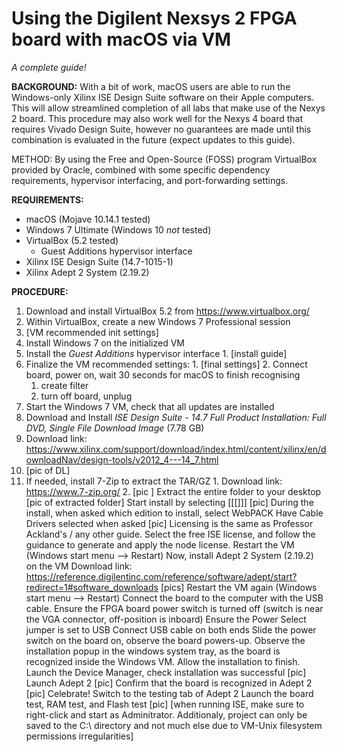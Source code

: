 # Using the Digilent Nexsys 2 FPGA board with macOS via VM

*A complete guide!*

**BACKGROUND:**  With a bit of work, macOS users are able to run the Windows-only Xilinx ISE Design Suite software on their Apple computers. This will allow streamlined completion of all labs that make use of the Nexys 2 board. This procedure may also work well for the Nexys 4 board that requires Vivado Design Suite, however no guarantees are made until this combination is evaluated in the future (expect updates to this guide).

METHOD: By using the Free and Open-Source (FOSS) program VirtualBox provided by Oracle, combined with some specific dependency requirements, hypervisor interfacing, and port-forwarding settings.

**REQUIREMENTS:**
- macOS (Mojave 10.14.1 tested)
- Windows 7 Ultimate (Windows 10 *not* tested)
- VirtualBox (5.2 tested)
  - Guest Additions hypervisor interface
- Xilinx ISE Design Suite (14.7-1015-1)
- Xilinx Adept 2 System (2.19.2)

**PROCEDURE:**
1. Download and install VirtualBox 5.2 from https://www.virtualbox.org/
2. Within VirtualBox, create a new Windows 7 Professional session
  1. [VM recommended init settings]
  2. Install Windows 7 on the initialized VM
  3. Install the *Guest Additions* hypervisor interface
    1. [install guide]
  4. Finalize the VM recommended settings:
    1. [final settings]
    2. Connect board, power on, wait 30 seconds for macOS to finish recognising
      1. create filter
      2. turn off board, unplug
3. Start the Windows 7 VM, check that all updates are installed
4. Download and Install *ISE Design Suite - 14.7  Full Product Installation: Full DVD, Single File Download Image* (7.78 GB)
  1. Download link: https://www.xilinx.com/support/download/index.html/content/xilinx/en/downloadNav/design-tools/v2012_4---14_7.html
  2. [pic of DL]
  3. If needed, install 7-Zip to extract the TAR/GZ
	1. Download link: https://www.7-zip.org/
	2. [pic	]
Extract the entire folder to your desktop
[pic of extracted folder]
Start install by selecting [[[]]]
[pic]
During the install, when asked which edition to install, select WebPACK
Have Cable Drivers selected when asked
[pic]
Licensing is the same as Professor Ackland's / any other guide. Select the free ISE license, and follow the guidance to generate and apply the node license.
Restart the VM (Windows start menu --> Restart)
Now, install Adept 2 System (2.19.2) on the VM
Download link: https://reference.digilentinc.com/reference/software/adept/start?redirect=1#software_downloads
[pics]
Restart the VM again (Windows start menu --> Restart)
Connect the board to the computer with the USB cable.
Ensure the FPGA board power switch is turned off (switch is near the VGA connector, off-position is inboard)
Ensure the Power Select jumper is set to USB
Connect USB cable on both ends
Slide the power switch on the board on, observe the board powers-up.
Observe the installation popup in the windows system tray, as the board is recognized inside the Windows VM. Allow the installation to finish.
Launch the Device Manager, check installation was successful
[pic]
Launch Adept 2
[pic]
Confirm that the board is recognized in Adept 2
[pic]
Celebrate!
Switch to the testing tab of Adept 2
Launch the board test, RAM test, and Flash test
[pic]
[when running ISE, make sure to right-click and start as Adminitrator. Additionaly, project can only be saved to the C:\\ directory and not much else due to VM-Unix filesystem permissions irregularities]
